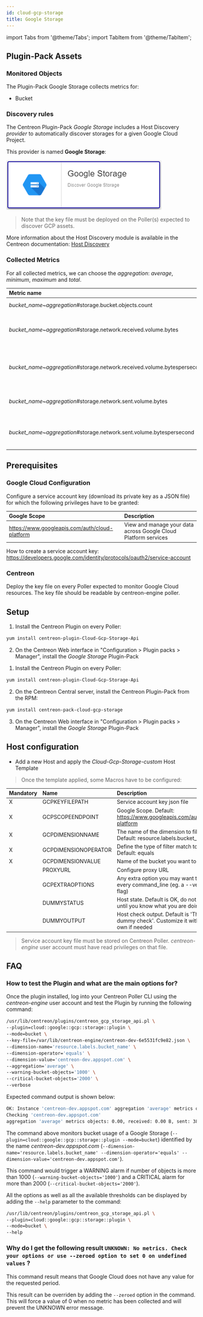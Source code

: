 ```yaml
---
id: cloud-gcp-storage
title: Google Storage
---
```

import Tabs from '@theme/Tabs';
import TabItem from '@theme/TabItem';


## Plugin-Pack Assets

### Monitored Objects

The Plugin-Pack Google Storage collects metrics for:
* Bucket

### Discovery rules

The Centreon Plugin-Pack *Google Storage* includes a Host Discovery *provider* to automatically discover storages
for a given Google Cloud Project.

This provider is named **Google Storage**:

![image](../../../assets/integrations/plugin-packs/procedures/cloud-gcp-storage-provider.png)

> Note that the key file must be deployed on the Poller(s) expected to discover GCP assets.

More information about the Host Discovery module is available in the Centreon documentation:
[Host Discovery](../../../monitoring/discovery/hosts-discovery)

### Collected Metrics

For all collected metrics, we can choose the *aggregation*: _average_, _minimum_, _maximum_ and _total_.

<Tabs groupId="operating-systems">
<TabItem value="Bucket" label="Bucket">

| Metric name                                                                | Description                                         | Unit |
| :------------------------------------------------------------------------- | :-------------------------------------------------- | :--- |
| *bucket_name*~*aggregation*#storage.bucket.objects.count                   | Number of objects                                   |      |
| *bucket_name*~*aggregation*#storage.network.received.volume.bytes          | Count of bytes received over the network            | B    |
| *bucket_name*~*aggregation*#storage.network.received.volume.bytespersecond | Count of bytes received per second over the network | B/s  |
| *bucket_name*~*aggregation*#storage.network.sent.volume.bytes              | Count of bytes sent over the network                | B    |
| *bucket_name*~*aggregation*#storage.network.sent.volume.bytespersecond     | Count of bytes sent per second over the network     | B/s  |

</TabItem>
</Tabs>

## Prerequisites

### Google Cloud Configuration

Configure a service account key (download its private key as a JSON file) for which the following privileges have to be granted:

| Google Scope                                   | Description                                                     |
| :--------------------------------------------- | :-------------------------------------------------------------- |
| https://www.googleapis.com/auth/cloud-platform | View and manage your data across Google Cloud Platform services |

How to create a service account key: https://developers.google.com/identity/protocols/oauth2/service-account

### Centreon

Deploy the key file on every Poller expected to monitor Google Cloud resources. The key file
should be readable by centreon-engine poller.

## Setup

<Tabs groupId="licence-systems">
<TabItem value="online" label="Online License">

1. Install the Centreon Plugin on every Poller:

```bash
yum install centreon-plugin-Cloud-Gcp-Storage-Api
```

2. On the Centreon Web interface in "Configuration > Plugin packs > Manager", install the *Google Storage* Plugin-Pack

</TabItem>
<TabItem value="offline" label="Offline License">

1. Install the Centreon Plugin on every Poller:

```bash
yum install centreon-plugin-Cloud-Gcp-Storage-Api
```

2. On the Centreon Central server, install the Centreon Plugin-Pack from the RPM:

```bash
yum install centreon-pack-cloud-gcp-storage
```

3. On the Centreon Web interface in "Configuration > Plugin packs > Manager", install the *Google Storage* Plugin-Pack

</TabItem>
</Tabs>

## Host configuration

* Add a new Host and apply the *Cloud-Gcp-Storage-custom* Host Template

> Once the template applied, some Macros have to be configured:

| Mandatory | Name                 | Description                                                                                 |
| :-------- | :------------------- | :------------------------------------------------------------------------------------------ |
| X         | GCPKEYFILEPATH       | Service account key json file                                                               |
| X         | GCPSCOPEENDPOINT     | Google Scope. Default: https://www.googleapis.com/auth/cloud-platform                       |
| X         | GCPDIMENSIONNAME     | The name of the dimension to filter on. Default: resource.labels.bucket_name                |
| X         | GCPDIMENSIONOPERATOR | Define the type of filter match to use. Default: equals                                     |
| X         | GCPDIMENSIONVALUE    | Name of the bucket you want to monitor.                                                     |
|           | PROXYURL             | Configure proxy URL                                                                         |
|           | GCPEXTRAOPTIONS      | Any extra option you may want to add to every command_line (eg. a --verbose flag)           |
|           | DUMMYSTATUS          | Host state. Default is OK, do not modify it until you know what you are doing               |
|           | DUMMYOUTPUT          | Host check output. Default is 'This is a dummy check'. Customize it with your own if needed |

> Service account key file must be stored on Centreon Poller. *centreon-engine* user account must have read privileges on that file.

## FAQ

### How to test the Plugin and what are the main options for?

Once the plugin installed, log into your Centreon Poller CLI using the *centreon-engine* user account
and test the Plugin by running the following command:

```bash
/usr/lib/centreon/plugins/centreon_gcp_storage_api.pl \
--plugin=cloud::google::gcp::storage::plugin \
--mode=bucket \
--key-file=/var/lib/centreon-engine/centreon-dev-6e5531fc9e82.json \
--dimension-name='resource.labels.bucket_name' \
--dimension-operator='equals' \
--dimension-value='centreon-dev.appspot.com' \
--aggregation='average' \
--warning-bucket-objects='1000' \
--critical-bucket-objects='2000' \
--verbose
```

Expected command output is shown below:

```bash
OK: Instance 'centreon-dev.appspot.com' aggregation 'average' metrics objects: 0.00, received: 0.00 B, sent: 382.00 B | 'centreon-dev.appspot.com~average#storage.bucket.objects.count'=0.00;0:1000;0:2000;0; 'centreon-dev.appspot.com~average#storage.network.received.volume.bytes'=0.00B;;;0; 'centreon-dev.appspot.com~average#storage.network.sent.volume.bytes'=382.00B;;;0;
Checking 'centreon-dev.appspot.com'
aggregation 'average' metrics objects: 0.00, received: 0.00 B, sent: 382.00 B
```

The command above monitors bucket usage of a Google Storage (```--plugin=cloud::google::gcp::storage::plugin --mode=bucket```) identified
by the name *centreon-dev.appspot.com* (```--dimension-name='resource.labels.bucket_name' --dimension-operator='equals' --dimension-value='centreon-dev.appspot.com'```).

This command would trigger a WARNING alarm if number of objects is more than 1000
(```--warning-bucket-objects='1000'```) and a CRITICAL alarm for more than 2000 (```--critical-bucket-objects='2000'```).

All the options as well as all the available thresholds can be displayed by adding the  ```--help```
parameter to the command:

```bash
/usr/lib/centreon/plugins/centreon_gcp_storage_api.pl \
--plugin=cloud::google::gcp::storage::plugin \
--mode=bucket \
--help
```

### Why do I get the following result ```UNKNOWN: No metrics. Check your options or use --zeroed option to set 0 on undefined values``` ?

This command result means that Google Cloud does not have any value for the requested period.

This result can be overriden by adding the ```--zeroed``` option in the command. This will force a value of 0 when no metric
has been collected and will prevent the UNKNOWN error message.
